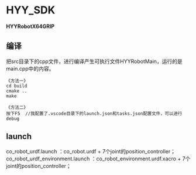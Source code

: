 # HYY_SDK
**HYYRobotX64GRIP**


## 编译
把src目录下的cpp文件，进行编译产生可执行文件HYYRobotMain，运行的是main.cpp中的内容。
```
《方法一》
cd build
cmake ..
make
```
```
《方法二》
按下F5  //我配置了.vscode目录下的launch.json和tasks.json配置文件，可以进行debug
```

## launch

co_robot_urdf.launch ：co_robot.urdf + 7个joint的position_controller；
co_robot_urdf_environment.launch ：co_robot_environment.urdf.xacro + 7个joint的position_controller；
